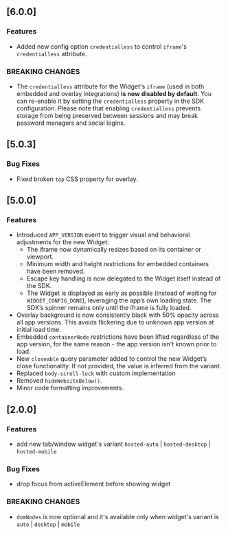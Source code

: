 ## [6.0.0]

### Features

- Added new config option `credentialless` to control `iframe`'s `credentialless` attribute.

### BREAKING CHANGES

- The `credentialless` attribute for the Widget's `iframe` (used in both embedded and overlay integrations) **is now disabled by default**. You can re-enable it by setting the `credentialless` property in the SDK configuration. Please note that enabling `credentialless` prevents storage from being preserved between sessions and may break password managers and social logins.

## [5.0.3]

### Bug Fixes

- Fixed broken `top` CSS property for overlay.

## [5.0.0]

### Features

- Introduced `APP_VERSION` event to trigger visual and behavioral adjustments for the new Widget:
  - The iframe now dynamically resizes based on its container or viewport.
  - Minimum width and height restrictions for embedded containers have been removed.
  - Escape key handling is now delegated to the Widget itself instead of the SDK.
  - The Widget is displayed as early as possible (instead of waiting for `WIDGET_CONFIG_DONE`), leveraging the app’s own loading state. The SDK’s spinner remains only until the iframe is fully loaded.
- Overlay background is now consistently black with 50% opacity across all app versions. This avoids flickering due to unknown app version at initial load time.
- Embedded `containerNode` restrictions have been lifted regardless of the app version, for the same reason - the app version isn't known prior to load.
- New `closeable` query parameter added to control the new Widget’s close functionality. If not provided, the value is inferred from the variant.
- Replaced `body-scroll-lock` with custom implementation
- Removed `hideWebsiteBelow()`.
- Minor code formatting improvements.

## [2.0.0]

### Features

- add new tab/window widget's variant `hosted-auto` | `hosted-desktop` | `hosted-mobile`

### Bug Fixes

- drop focus from activeElement before showing widget

### BREAKING CHANGES

- `domNodes` is now optional and it's available only when widget's variant is `auto` | `desktop` | `mobile`
